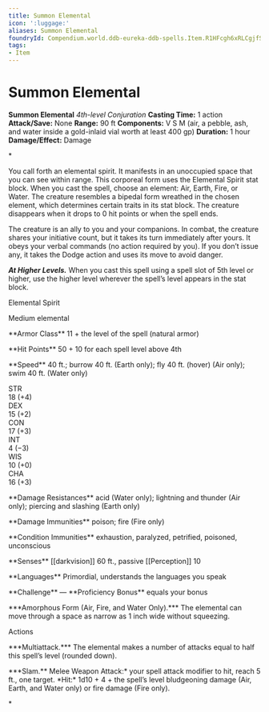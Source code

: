 ```yaml
---
title: Summon Elemental
icon: ':luggage:'
aliases: Summon Elemental
foundryId: Compendium.world.ddb-eureka-ddb-spells.Item.R1HFcgh6xRLCgjfS
tags:
- Item
---
```


# Summon Elemental

**Summon Elemental**
_4th-level Conjuration_
**Casting Time:** 1 action
**Attack/Save:** None
**Range:** 90 ft
**Components:** V S M (air, a pebble, ash, and water inside a gold-inlaid vial worth at least 400 gp)
**Duration:** 1 hour
**Damage/Effect:** Damage

*<p>You call forth an elemental spirit. It manifests in an unoccupied space that you can see within range. This corporeal form uses the Elemental Spirit stat block. When you cast the spell, choose an element: Air, Earth, Fire, or Water. The creature resembles a bipedal form wreathed in the chosen element, which determines certain traits in its stat block. The creature disappears when it drops to 0 hit points or when the spell ends.

The creature is an ally to you and your companions. In combat, the creature shares your initiative count, but it takes its turn immediately after yours. It obeys your verbal commands (no action required by you). If you don’t issue any, it takes the Dodge action and uses its move to avoid danger.

*****At Higher Levels.***** When you cast this spell using a spell slot of 5th level or higher, use the higher level wherever the spell’s level appears in the stat block.</p>
<div class="Basic-Text-Frame stat-block-finder">
<p class="Stat-Block-Styles_Stat-Block-Title">Elemental Spirit</p>
<p class="Stat-Block-Styles_Stat-Block-Metadata">Medium elemental</p>
<p class="Stat-Block-Styles_Stat-Block-Data">**Armor Class** 11 + the level of the spell (natural armor)</p>
<p class="Stat-Block-Styles_Stat-Block-Data">**Hit Points** 50 + 10 for each spell level above 4th</p>
<p class="Stat-Block-Styles_Stat-Block-Data">**Speed** 40 ft.; burrow 40 ft. (Earth only); fly 40 ft. (hover) (Air only); swim 40 ft. (Water only)</p>
<div class="stat-block-ability-scores">
<div class="stat-block-ability-scores-stat">
<div class="stat-block-ability-scores-heading">STR
<div class="stat-block-ability-scores-data"><span class="stat-block-ability-scores-score">18</span> <span class="stat-block-ability-scores-modifier">(+4)</span>
<div class="stat-block-ability-scores-stat">
<div class="stat-block-ability-scores-heading">DEX
<div class="stat-block-ability-scores-data"><span class="stat-block-ability-scores-score">15</span> <span class="stat-block-ability-scores-modifier">(+2)</span>
<div class="stat-block-ability-scores-stat">
<div class="stat-block-ability-scores-heading">CON
<div class="stat-block-ability-scores-data"><span class="stat-block-ability-scores-score">17</span> <span class="stat-block-ability-scores-modifier">(+3)</span>
<div class="stat-block-ability-scores-stat">
<div class="stat-block-ability-scores-heading">INT
<div class="stat-block-ability-scores-data"><span class="stat-block-ability-scores-score">4</span> <span class="stat-block-ability-scores-modifier">(−3)</span>
<div class="stat-block-ability-scores-stat">
<div class="stat-block-ability-scores-heading">WIS
<div class="stat-block-ability-scores-data"><span class="stat-block-ability-scores-score">10</span> <span class="stat-block-ability-scores-modifier">(+0)</span>
<div class="stat-block-ability-scores-stat">
<div class="stat-block-ability-scores-heading">CHA
<div class="stat-block-ability-scores-data"><span class="stat-block-ability-scores-score">16</span> <span class="stat-block-ability-scores-modifier">(+3)</span>
<p class="Stat-Block-Styles_Stat-Block-Data">**Damage Resistances** acid (Water only); lightning and thunder (Air only); piercing and slashing (Earth only)</p>
<p class="Stat-Block-Styles_Stat-Block-Data">**Damage Immunities** poison; fire (Fire only)</p>
<p class="Stat-Block-Styles_Stat-Block-Data">**Condition Immunities** exhaustion, paralyzed, petrified, poisoned, unconscious</p>
<p class="Stat-Block-Styles_Stat-Block-Data">**Senses** [[darkvision]] 60 ft., passive [[Perception]] 10</p>
<p class="Stat-Block-Styles_Stat-Block-Data">**Languages** Primordial, understands the languages you speak</p>
<p class="Stat-Block-Styles_Stat-Block-Data-Last">**Challenge** — **Proficiency Bonus** equals your bonus</p>
<p class="Stat-Block-Styles_Stat-Block-Body">***Amorphous Form (Air, Fire, and Water Only).*** The elemental can move through a space as narrow as 1 inch wide without squeezing.</p>
<p class="Stat-Block-Styles_Stat-Block-Heading">Actions</p>
<p class="Stat-Block-Styles_Stat-Block-Body">***Multiattack.*** The elemental makes a number of attacks equal to half this spell’s level (rounded down).</p>
<p class="Stat-Block-Styles_Stat-Block-Body">***Slam.** Melee Weapon Attack:* your spell attack modifier to hit, reach 5 ft., one target. *Hit:* 1d10 + 4 + the spell’s level bludgeoning damage (Air, Earth, and Water only) or fire damage (Fire only).</p>*